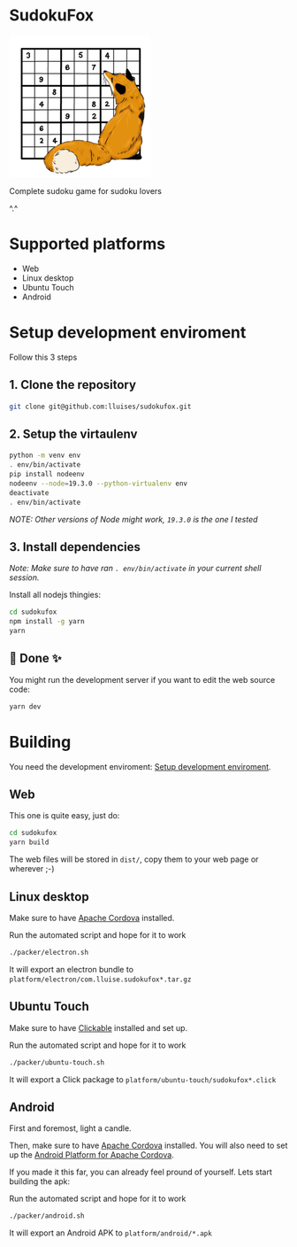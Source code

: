 # SudokuFox

![SudokuFox](fox.png)

​Complete sudoku game for sudoku lovers

^.^



# Supported platforms

 - Web
 - Linux desktop
 - Ubuntu Touch
 - Android



# Setup development enviroment

Follow this 3 steps

## 1. Clone the repository
```bash
git clone git@github.com:lluises/sudokufox.git
```

## 2. Setup the virtaulenv
```bash
python -m venv env
. env/bin/activate
pip install nodeenv
nodeenv --node=19.3.0 --python-virtualenv env
deactivate
. env/bin/activate
```

_NOTE: Other versions of Node might work, `19.3.0` is the one I tested_

## 3. Install dependencies

_Note: Make sure to have ran `. env/bin/activate` in your current shell session._

Install all nodejs thingies:

```bash
cd sudokufox
npm install -g yarn
yarn
```

## 🌈 Done ✨

You might run the development server if you want to edit the web source code:

```bash
yarn dev
```



# Building

You need the development enviroment: [Setup development enviroment](#setup-development-enviroment).


## Web

This one is quite easy, just do:

```bash
cd sudokufox
yarn build
```

The web files will be stored in `dist/`, copy them to your web page or wherever ;-)


## Linux desktop

Make sure to have [Apache Cordova](https://cordova.apache.org/) installed.

Run the automated script and hope for it to work

```bash
./packer/electron.sh
```

It will export an electron bundle to `platform/electron/com.lluise.sudokufox*.tar.gz`


## Ubuntu Touch

Make sure to have [Clickable](https://clickable-ut.dev/en/latest/) installed and set up.

Run the automated script and hope for it to work

```bash
./packer/ubuntu-touch.sh
```

It will export a Click package to `platform/ubuntu-touch/sudokufox*.click`


## Android

First and foremost, light a candle.

Then, make sure to have [Apache Cordova](https://cordova.apache.org/) installed.
You will also need to set up the [Android Platform for Apache Cordova](https://cordova.apache.org/docs/en/latest/guide/platforms/android/index.html).

If you made it this far, you can already feel pround of yourself. Lets start building the apk:

Run the automated script and hope for it to work

```bash
./packer/android.sh
```

It will export an Android APK to `platform/android/*.apk`
